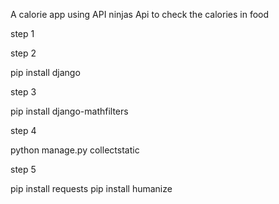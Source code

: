 A calorie app using API ninjas Api to check the calories in food


step 1 

step 2

pip install django

step 3

pip install django-mathfilters

step 4

python manage.py collectstatic


step 5

pip install requests
pip install humanize
